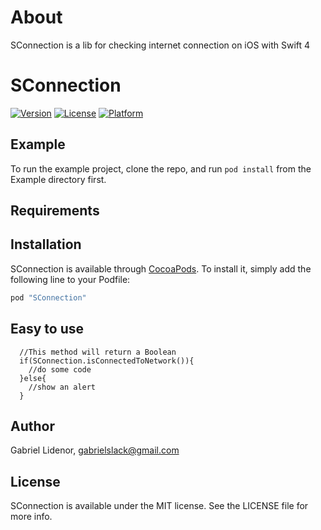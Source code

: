 # About

SConnection is a lib for checking internet connection on iOS with Swift 4

# SConnection

[![Version](https://img.shields.io/cocoapods/v/SConnection.svg?style=flat)](http://cocoapods.org/pods/SConnection)
[![License](https://img.shields.io/cocoapods/l/SConnection.svg?style=flat)](http://cocoapods.org/pods/SConnection)
[![Platform](https://img.shields.io/cocoapods/p/SConnection.svg?style=flat)](http://cocoapods.org/pods/SConnection)

## Example

To run the example project, clone the repo, and run `pod install` from the Example directory first.

## Requirements

## Installation

SConnection is available through [CocoaPods](http://cocoapods.org). To install
it, simply add the following line to your Podfile:

```ruby
pod "SConnection"
```

## Easy to use
```
  //This method will return a Boolean
  if(SConnection.isConnectedToNetwork()){
    //do some code
  }else{
    //show an alert
  }
```

## Author

Gabriel Lidenor, gabrielslack@gmail.com

## License

SConnection is available under the MIT license. See the LICENSE file for more info.
